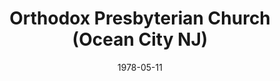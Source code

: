 ---
date: &id001 1978-05-11
end_date: null
location:
  address: null
  city: Ocean City
  state: NJ
minister: null
ministers: []
name: Orthodox Presbyterian Church
names:
- end: 1981-12-15
  name: Orthodox Presbyterian Church
  start: 1978-05-11
origination_date: *id001
raw_data: 'NEW JERSEY Ocean City

  Orthodox Presbyterian Church  (May 11, 1978-December 15, 1981)NEW JERSEY NEW JERSEY

  '
received_from: null
states:
- NJ
status:
  active: false
  end_date: 1981-12-15
  reason: null
  received_from: null
  withdrawal_to: null
title: Orthodox Presbyterian Church (Ocean City NJ)
year_established:
- 1978

---